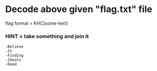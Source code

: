 # Decode above given "flag.txt" file
flag format = KHC[some-text}

### HINT = take something and join it
```
-Believe
-In
-Finding
-Ideals
-Deed
```
           
